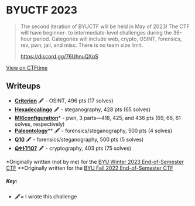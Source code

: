 # BYUCTF 2023

>The second iteration of BYUCTF will be held in May of 2023! The CTF will have beginner- to intermediate-level challenges during the 36-hour period. Categories will include web, crypto, OSINT, forensics, rev, pwn, jail, and misc. There is no team size limit.
>
>https://discord.gg/76UhnuQXqS

[View on CTFtime](https://ctftime.org/event/1935)

## Writeups
- [**Criterion**](./byuctf-23/criterion/) 🖋 - OSINT, 496 pts (17 solves)
- [**Hexadecalingo**](./byuctf-23/hexadecalingo/) 🖋 - steganography, 428 pts (65 solves)
- [**MI6configuration**](../byu-eos-ctf-w23/mi6configuration/)\* - pwn, 3 parts—418, 425, and 436 pts (69, 66, 61 solves, respectively)
- [**Paleontology**](../byu-eos-ctf-w23/paleontology/)\*\* 🖋 - forensics/steganography, 500 pts (4 solves)
- [**Q10**](./byuctf-23/q10/) 🖋 - forensics/steganography, 500 pts (5 solves)
- [**𐐗𐐡𐐆𐐑𐐓𐐄?**](./byuctf-23/𐐗𐐡𐐆𐐑𐐓𐐄%3F/) 🖋 - cryptography, 403 pts (75 solves)

\*Originally written (not by me) for the [BYU Winter 2023 End-of-Semester CTF](../byu-eos-ctf-w23/)
\*\*Originally written for the [BYU Fall 2022 End-of-Semester CTF](../byu-eos-ctf-f22/)

##### Key:
- 🖋= I wrote this challenge

